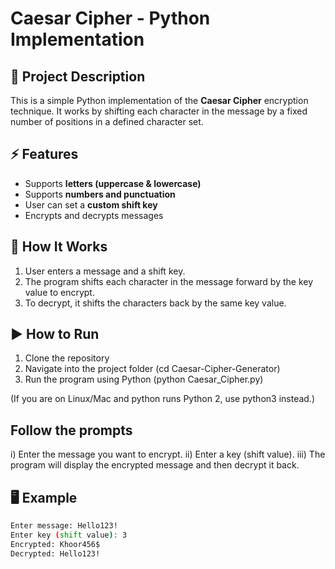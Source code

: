 # Caesar Cipher - Python Implementation

## 📌 Project Description
This is a simple Python implementation of the **Caesar Cipher** encryption technique.
It works by shifting each character in the message by a fixed number of positions in a defined character set.

## ⚡ Features
- Supports **letters (uppercase & lowercase)**
- Supports **numbers and punctuation**
- User can set a **custom shift key**
- Encrypts and decrypts messages

## 🔑 How It Works
1. User enters a message and a shift key.
2. The program shifts each character in the message forward by the key value to encrypt.
3. To decrypt, it shifts the characters back by the same key value.

## ▶ How to Run
1. Clone the repository
2. Navigate into the project folder
      (cd Caesar-Cipher-Generator)
3. Run the program using Python
      (python Caesar_Cipher.py)

(If you are on Linux/Mac and python runs Python 2, use python3 instead.)
## Follow the prompts
i) Enter the message you want to encrypt.
ii) Enter a key (shift value).
iii) The program will display the encrypted message and then decrypt it back.

## 🖥 Example
```bash
Enter message: Hello123!
Enter key (shift value): 3
Encrypted: Khoor456$
Decrypted: Hello123!
